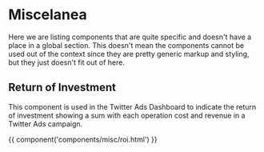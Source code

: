 # Miscelanea

Here we are listing components that are quite specific and doesn't have a place in a global section. This doesn't mean the components cannot be used out of the context since they are pretty generic markup and styling, but they just doesn't fit out of here.

## Return of Investment

This component is used in the Twitter Ads Dashboard to indicate the return of investment showing a sum with each operation cost and revenue in a Twitter Ads campaign.

{{ component('components/misc/roi.html') }}

